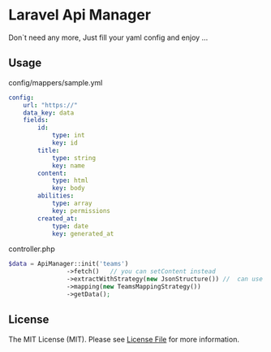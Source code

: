 # Laravel Api Manager

Don`t need any more, Just fill your yaml config and enjoy ...

## Usage


config/mappers/sample.yml
```yaml
config:
    url: "https://"
    data_key: data
    fields:
        id:
            type: int
            key: id
        title:
            type: string
            key: name
        content:
            type: html
            key: body
        abilities:
            type: array
            key: permissions
        created_at:
            type: date
            key: generated_at
```

controller.php
```php
$data = ApiManager::init('teams')
                ->fetch()   // you can setContent instead
                ->extractWithStrategy(new JsonStructure()) //  can use extractWithFactory('json') instead
                ->mapping(new TeamsMappingStrategy())
                ->getData();
```

## License

The MIT License (MIT). Please see [License File](LICENSE.md) for more information.
